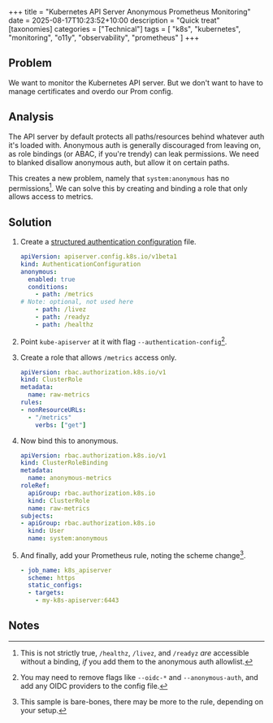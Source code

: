+++
title = "Kubernetes API Server Anonymous Prometheus Monitoring"
date = 2025-08-17T10:23:52+10:00
description = "Quick treat"
[taxonomies]
categories = ["Technical"]
tags = [ "k8s", "kubernetes", "monitoring", "o11y", "observability", "prometheus" ]
+++

## Problem

We want to monitor the Kubernetes API server.
But we don't want to have to manage certificates and overdo our Prom config.

## Analysis

The API server by default protects all paths/resources behind whatever auth it's loaded with.
Anonymous auth is generally discouraged from leaving on, as role bindings (or ABAC, if you're trendy) can leak permissions.
We need to blanked disallow anonymous auth, but allow it on certain paths.

This creates a new problem, namely that `system:anonymous` has no permissions[^1].
We can solve this by creating and binding a role that only allows access to metrics.

## Solution

1. Create a [structured authentication configuration](https://kubernetes.io/blog/2024/04/25/structured-authentication-moves-to-beta/) file.

   ```yaml
   apiVersion: apiserver.config.k8s.io/v1beta1
   kind: AuthenticationConfiguration
   anonymous:
     enabled: true
     conditions:
       - path: /metrics
   # Note: optional, not used here
       - path: /livez
       - path: /readyz
       - path: /healthz
   ```

1. Point `kube-apiserver` at it with flag `--authentication-config`[^2].
1. Create a role that allows `/metrics` access only.

   ```yaml
   apiVersion: rbac.authorization.k8s.io/v1
   kind: ClusterRole
   metadata:
     name: raw-metrics
   rules:
   - nonResourceURLs:
     - "/metrics"
       verbs: ["get"]
   ```

1. Now bind this to anonymous.

   ```yaml
   apiVersion: rbac.authorization.k8s.io/v1
   kind: ClusterRoleBinding
   metadata:
     name: anonymous-metrics
   roleRef:
     apiGroup: rbac.authorization.k8s.io
     kind: ClusterRole
     name: raw-metrics
   subjects:
   - apiGroup: rbac.authorization.k8s.io
     kind: User
     name: system:anonymous
   ```

1. And finally, add your Prometheus rule, noting the scheme change[^3].

   ```yaml
   - job_name: k8s_apiserver
     scheme: https
     static_configs:
     - targets:
       - my-k8s-apiserver:6443
   ```

## Notes

[^1]: This is not strictly true, `/healthz`, `/livez`, and `/readyz` _are_ accessible without a binding, _if_ you add them to the anonymous auth allowlist.

[^2]: You may need to remove flags like `--oidc-*` and `--anonymous-auth`, and add any OIDC providers to the config file.

[^3]: This sample is bare-bones, there may be more to the rule, depending on your setup.
